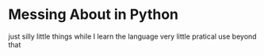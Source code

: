 # Messing About in Python

just silly little things while I learn the language very little pratical use beyond that
